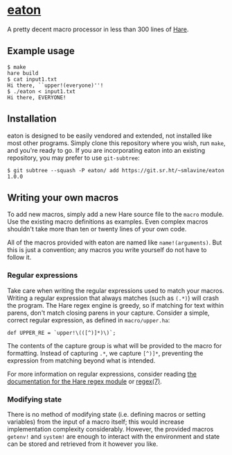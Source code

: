 # [eaton](https://sr.ht/~smlavine/eaton)

A pretty decent macro processor in less than 300 lines of
[Hare](https://harelang.org).

## Example usage

```shell-session
$ make
hare build
$ cat input1.txt
Hi there, ``upper!(everyone)''!
$ ./eaton < input1.txt
Hi there, EVERYONE!
```

## Installation

eaton is designed to be easily vendored and extended, not installed like
most other programs. Simply clone this repository where you wish, run
`make`, and you're ready to go. If you are incorporating eaton into an
existing repository, you may prefer to use `git-subtree`:

```shell-session
$ git subtree --squash -P eaton/ add https://git.sr.ht/~smlavine/eaton 1.0.0
```

## Writing your own macros

To add new macros, simply add a new Hare source file to the `macro`
module. Use the existing macro definitions as examples. Even complex
macros shouldn't take more than ten or twenty lines of your own code.

All of the macros provided with eaton are named like `name!(arguments)`.
But this is just a convention; any macros you write yourself do not have
to follow it.

### Regular expressions

Take care when writing the regular expressions used to match your
macros. Writing a regular expression that always matches (such as
`(.*)`) will crash the program. The Hare regex engine is greedy, so if
matching for text within parens, don't match closing parens in your
capture. Consider a simple, correct regular expression, as defined in
`macro/upper.ha`:

```hare
def UPPER_RE = `upper!\(([^)]*)\)`;
```

The contents of the capture group is what will be provided to the macro
for formatting. Instead of capturing `.*`, we capture `[^)]*`,
preventing the expression from matching beyond what is intended.

For more information on regular expressions, consider reading [the
documentation for the Hare regex module](https:/docs.harelang.org/regex)
or [regex(7)](https://linux.die.net/man/7/regex).

### Modifying state

There is no method of modifying state (i.e. defining macros or setting
variables) from the input of a macro itself; this would increase
implementation complexity considerably. However, the provided macros
`getenv!` and `system!` are enough to interact with the environment
and state can be stored and retrieved from it however you like.
